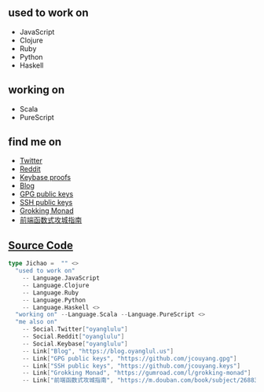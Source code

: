 ## used to work on
- JavaScript
- Clojure
- Ruby
- Python
- Haskell
## working on
- Scala
- PureScript
## find me on
- [Twitter](https://twitter.com/oyanglulu)
- [Reddit](https://reddit.com/oyanglulu)
- [Keybase proofs](https://keybase.io/oyanglulu)
- [Blog](https://blog.oyanglul.us)
- [GPG public keys](https://github.com/jcouyang.gpg)
- [SSH public keys](https://github.com/jcouyang.keys)
- [Grokking Monad](https://gumroad.com/l/grokking-monad)
- [前端函数式攻城指南](https://m.douban.com/book/subject/26883736/)

## [Source Code](./src/main/scala/Main.scala)
```scala
type Jichao =  "" <>
  "used to work on"
    -- Language.JavaScript
    -- Language.Clojure
    -- Language.Ruby
    -- Language.Python
    -- Language.Haskell <>
  "working on" --Language.Scala --Language.PureScript <>
  "me also on"
    -- Social.Twitter["oyanglulu"]
    -- Social.Reddit["oyanglulu"]
    -- Social.Keybase["oyanglulu"]
    -- Link["Blog", "https://blog.oyanglul.us"]
    -- Link["GPG public keys", "https://github.com/jcouyang.gpg"]
    -- Link["SSH public keys", "https://github.com/jcouyang.keys"]
    -- Link["Grokking Monad", "https://gumroad.com/l/grokking-monad"]
    -- Link["前端函数式攻城指南", "https://m.douban.com/book/subject/26883736/"]
```
